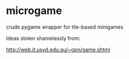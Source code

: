 microgame
=========

crude pygame wrapper for tile-based minigames

Ideas stolen shamelessly from:

http://web.it.usyd.edu.au/~gpn/game.shtml

